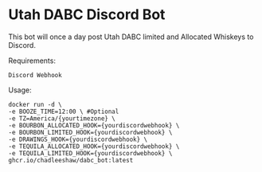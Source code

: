 # Utah DABC Discord Bot

This bot will once a day post Utah DABC limited and Allocated Whiskeys to Discord.

Requirements:
```
Discord Webhook
```

Usage:
```
docker run -d \
-e BOOZE_TIME=12:00 \ #Optional
-e TZ=America/{yourtimezone} \
-e BOURBON_ALLOCATED_HOOK={yourdiscordwebhook} \
-e BOURBON_LIMITED_HOOK={yourdiscordwebhook} \
-e DRAWINGS_HOOK={yourdiscordwebhook} \
-e TEQUILA_ALLOCATED_HOOK={yourdiscordwebhook} \
-e TEQUILA_LIMITED_HOOK={yourdiscordwebhook} \
ghcr.io/chadleeshaw/dabc_bot:latest
```
